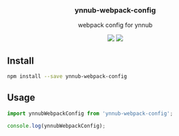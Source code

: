 <h3 align="center">
  ynnub-webpack-config
</h3>

<p align="center">
  webpack config for ynnub
</p>

<p align="center">
  <a href="https://npmjs.org/package/ynnub-webpack-config"><img src="https://img.shields.io/npm/v/ynnub-webpack-config.svg?style=flat-square"></a>
  <a href="https://david-dm.org/christophehurpeau/ynnub?path=packages/ynnub-webpack-config"><img src="https://david-dm.org/christophehurpeau/ynnub.svg?path=packages/ynnub-webpack-config?style=flat-square"></a>
</p>

## Install

```bash
npm install --save ynnub-webpack-config
```

## Usage

```js
import ynnubWebpackConfig from 'ynnub-webpack-config';

console.log(ynnubWebpackConfig);
```
